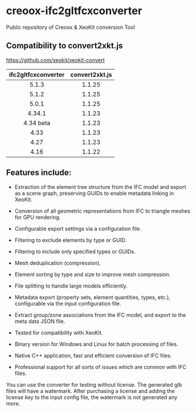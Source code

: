 # creoox-ifc2gltfcxconverter
Public repository of Creoox &amp; XeoKit conversion Tool

## Compatibility to convert2xkt.js
https://github.com/xeokit/xeokit-convert

|  ifc2gltfcxconverter    | convert2xkt.js    |
|  :---:    | :---:    |
|  5.1.3   | 1.1.25   |
|  5.1.2   | 1.1.25   |
|  5.0.1   | 1.1.25   |
|  4.34.1   | 1.1.23   |
|  4.34 beta   | 1.1.23   |
|  4.33   | 1.1.23   |
|  4.27  | 1.1.23   |
|  4.16  | 1.1.22   |


## Features include:
-  Extraction of the element tree structure from the IFC model and export as a scene graph, preserving GUIDs to enable metadata linking in XeoKit.

-  Conversion of all geometric representations from IFC to triangle meshes for GPU rendering.

-  Configurable export settings via a configuration file.

-  Filtering to exclude elements by type or GUID.

-  Filtering to include only specified types or GUIDs.

-  Mesh deduplication (compression).

-  Element sorting by type and size to improve mesh compression.

-  File splitting to handle large models efficiently.

-  Metadata export (property sets, element quantities, types, etc.), configurable via the input configuration file.

-  Extract group/zone associations from the IFC model, and export to the meta data JSON file.

-  Tested for compatibility with XeoKit.

-  Binary version for Windows and Linux for batch processing of files.
  
-  Native C++ application, fast and efficient conversion of IFC files.

-  Professional support for all sorts of issues which are common with IFC files.


<!-- The converter acts like an adapter to IFC, which hides the complexity of many different geometric representation methods, combined with complex hierarchies of coordinate systems, and boolean operations (CSG) between any of those geometric items.
The converter exposes the simplest possible common denominator for geometry - points, polygons and triangles.  -->

You can use the converter for testing without license. The generated glb files will have a watermark. After purchasing a license and adding the license key to the input config file, the watermark is not generated any more.

